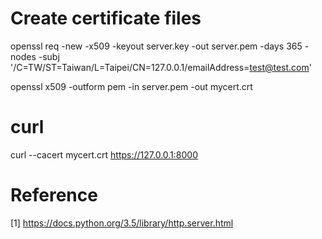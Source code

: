 # Create certificate files

openssl req -new -x509 -keyout server.key -out server.pem -days 365 -nodes -subj '/C=TW/ST=Taiwan/L=Taipei/CN=127.0.0.1/emailAddress=test@test.com'

openssl x509 -outform pem -in server.pem -out mycert.crt

# curl
curl --cacert mycert.crt https://127.0.0.1:8000

# Reference

[1] https://docs.python.org/3.5/library/http.server.html
